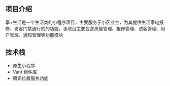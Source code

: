 ## 项目介绍
享+生活是一个生活类的小程序项目，主要服务于小区业主，为其提供生活家电报修、访客门禁通行的的功能，该项目主要包含房屋管理、报修管理、访客管理、用户管理、通知管理等功能模块
## 技术栈
- 原生小程序
- Vant 组件库
- 腾讯位置服务功能

